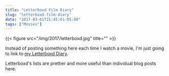 ```yaml
---
title: "Letterboxd Film Diary"
slug: "letterboxd-film-diary"
date: "2017-03-01T21:45:01-05:00"
tags: ["Movies"]
---
```



{{< figure src="/img/2017/letterboxd.jpg" title="" >}}

Instead of posting something here each time I watch a movie, I'm just
going to link to [my Letterboxd
Diary](https://letterboxd.com/jackbaty/films/diary/).

Letterboxd's lists are prettier and more useful than individual blog
posts here.
